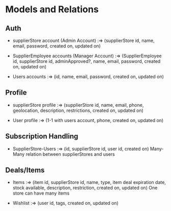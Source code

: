 # Models and Relations


## Auth

- supplierStore account (Admin Account) :=> (supplierStore id, name, email, password, created on, updated on)

- SupplierEmployee accounts (Manager Account) :=> (SupplierEmployee id, supplierStore id, adminApproved?, name, email, password, created on, updated on)

- Users accounts :=> (id, name, email, password, created on, updated on)


## Profile

- supplierStore profile :=> (supplierStore id, name, email, phone, geolocation, description, restrictions, created on, updated on)

- User profile :=> (1-1 with users account, phone, created on, updated on)


## Subscription Handling

- SupplierStore-Users :=> (id, supplierStore id, user id, created on) Many-Many relation between supplierStores and users


## Deals/Items

- Items :=> (item id, supplierStore id, name, type, item deal expiration date, stock available, description, restriction, created on, updated on) One store can have many items

- Wishlist :=> (user id, tags, created on, updated on)
